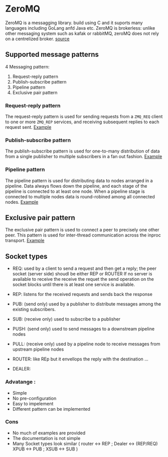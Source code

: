 # ZeroMQ
ZeroMQ is a messagging library. build using C and it suports many languages including GoLang anfd Java etc.
ZeroMQ is brokerless: unlike other messaging system such as kafak or rabbitMQ, zeroMQ does not rely on a centrelized broker.
[source](http://api.zeromq.org/4-1:zmq-socket#toc2)


## Supported message patterns 
4 Messaging pattern: 
1. Request-reply pattern
2. Publish-subscribe pattern
3. Pipeline pattern
4. Exclusive pair pattern

### Request-reply pattern
The request-reply pattern is used for sending requests from a ``ZMQ_REQ`` client to one or more ``ZMQ_REP`` services, and receiving subsequent replies to each request sent.
[Example](./zmq4-demo/request-reply)

### Publish-subscribe pattern
The publish-subscribe pattern is used for one-to-many distribution of data from a single publisher to multiple subscribers in a fan out fashion.
[Example](./zmq4-demo/pub-sub)

### Pipeline pattern
The pipeline pattern is used for distributing data to nodes arranged in a pipeline. Data always flows down the pipeline, and each stage of the pipeline is connected to at least one node. When a pipeline stage is connected to multiple nodes data is round-robined among all connected nodes.
[Example](./zmq4-demo/push-pull)

## Exclusive pair pattern
The exclusive pair pattern is used to connect a peer to precisely one other peer. This pattern is used for inter-thread communication across the inproc transport.
[Example](./zmq4-demo/inproc)

## Socket types
* REQ: used by a client to send a request and then get a reply; the peer socket (server side) shoudl be either REP or ROUTER
If no server is available to receive the receive the requet the send operation on the socket blocks until there is at least one service is available. 
  
  
* REP: listens for the received requests and sends back the response

* PUB: (send only) used by a publisher to distribute messages among the existing subscribers.

* SUB: (receive only) used to subscribe to a publisher 

* PUSH: (send only) used to send messages to a downstream pipeline nodes

* PULL: (receive only) used by a pipeline node to receive messages from upstream pipeline nodes

* ROUTER: like REp but it envellops the reply with the destination ... 

* DEALER:

### Advatange : 
 * Simple
 * No pre-configuration 
 * Easy to impelement
 * Different pattern can be implemented

### Cons
* No much of examples are provided 
* The documentation is not simple
* Many Socket types look similar (
  router <-> REP ; Dealer <-> (REP/REQ)
  XPUB <-> PUB ; XSUB <-> SUB
)
